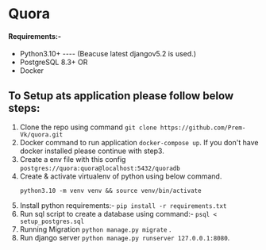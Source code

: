# Quora

#### Requirements:-
* Python3.10+ ---- (Beacuse latest djangov5.2 is used.)
* PostgreSQL 8.3+
OR
* Docker

## To Setup ats application please follow below steps:
1. Clone the repo using command `git clone https://github.com/Prem-Vk/quora.git`
2. Docker command to run application `docker-compose up`. If you don't have docker installed please continue with step3.
3. Create a env file with this config `postgres://quora:quora@localhost:5432/quoradb`
4. Create & activate virtualenv of python using below command.
	```
	python3.10 -m venv venv && source venv/bin/activate
	```
5. Install python requirements:- `pip install -r requirements.txt`
6. Run sql script to create a database using command:- `psql < setup_postgres.sql`
7. Running Migration `python manage.py migrate` .
8. Run django server `python manage.py runserver 127.0.0.1:8080`.
